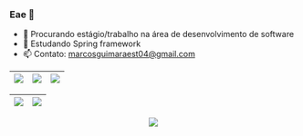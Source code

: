 ### Eae 👋


- 🔭 Procurando estágio/trabalho na área de desenvolvimento de software
- 🌱 Estudando Spring framework
- 📫 Contato: marcosguimaraest04@gmail.com

| ![](http://github-profile-summary-cards.vercel.app/api/cards/stats?username=toxxxey&theme=nord_dark) | ![](http://github-profile-summary-cards.vercel.app/api/cards/repos-per-language?username=toxxxey&hide=Html&theme=nord_dark) | ![](http://github-profile-summary-cards.vercel.app/api/cards/most-commit-language?username=toxxxey&theme=nord_dark) |
| :-: | :-: | :-: |

| ![](http://github-profile-summary-cards.vercel.app/api/cards/profile-details?username=toxxxey&theme=nord_dark) | ![](https://github-readme-streak-stats.herokuapp.com/?user=toxxxey&hide_border=true&date_format=M%20j%5B%2C%20Y%5D&background=2D3742&stroke=2D3742&ring=6bbbca&fire=6bbbca&currStreakNum=fff&sideNums=6bbbca&currStreakLabel=6bbbca&sideLabels=fff&dates=fff) |
| :-: | :-: |

<p align="center">
  <img src="https://media.tenor.com/9eqjOdWMSJ0AAAAC/bakemonogatari-yotsugi-ononoki.gif" />
</p>
